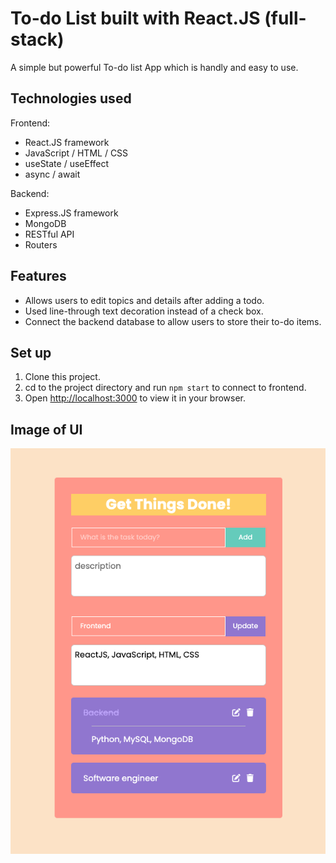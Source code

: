# To-do List built with React.JS (full-stack)
A simple but powerful To-do list App which is handly and easy to use.

## Technologies used
Frontend:
* React.JS framework
* JavaScript / HTML / CSS
* useState / useEffect
* async / await

Backend:
* Express.JS framework
* MongoDB
* RESTful API
* Routers

## Features
* Allows users to edit topics and details after adding a todo.
* Used line-through text decoration instead of a check box.
* Connect the backend database to allow users to store their to-do items.

## Set up
1. Clone this project.
2. cd to the project directory and run `npm start` to connect to frontend.
3. Open [http://localhost:3000](http://localhost:3000) to view it in your browser.

## Image of UI
![Getting Started](./IMAGE_To-do-list.png)
